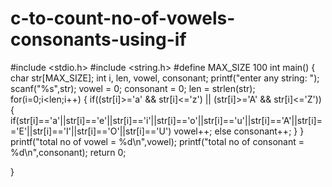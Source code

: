 # c-to-count-no-of-vowels-consonants-using-if
#include <stdio.h>
#include <string.h>
#define MAX_SIZE 100
int main()
{
  char str[MAX_SIZE];
  int i, len, vowel, consonant;
  printf("enter any string: ");
  scanf("%s",str);
  vowel = 0;
  consonant = 0;
  len = strlen(str);
  for(i=0;i<len;i++)
  {
    if((str[i]>='a' && str[i]<='z') || (str[i]>='A' && str[i]<='Z'))
    {
      if(str[i]=='a'||str[i]=='e'||str[i]=='i'||str[i]=='o'||str[i]=='u'||str[i]=='A'||str[i]=='E'||str[i]=='I'||str[i]=='O'||str[i]=='U')
      vowel++;
      else
      consonant++;
    }
  }
  printf("total no of vowel = %d\n",vowel);
  printf("total no of consonant = %d\n",consonant);
  return 0;
  
}
